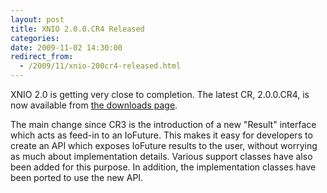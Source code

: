 ```yaml
---
layout: post
title: XNIO 2.0.0.CR4 Released
categories: 
date: 2009-11-02 14:30:00
redirect_from:
  - /2009/11/xnio-200cr4-released.html
---
```

 XNIO 2.0 is getting very close to completion. The latest CR, 2.0.0.CR4, is now available from <a href="http://www.jboss.org/xnio/downloads">the downloads page</a>.

The main change since CR3 is the introduction of a new "Result" interface which acts as feed\-in to an IoFuture. This makes it easy for developers to create an API which exposes IoFuture results to the user, without worrying as much about implementation details. Various support classes have also been added for this purpose. In addition, the implementation classes have been ported to use the new API.